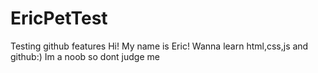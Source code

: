 # EricPetTest
Testing github features 
Hi! My name is Eric! Wanna learn html,css,js and github:)
Im a noob so dont judge me
